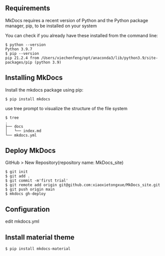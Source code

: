 ## Requirements
MkDocs requires a recent version of Python and the Python package manager, pip, to be installed on your system

You can check if you already have these installed from the command line:
```
$ python --version
Python 3.9.7
$ pip --version
pip 21.2.4 from /Users/xiechenfeng/opt/anaconda3/lib/python3.9/site-packages/pip (python 3.9)
```
## Installing MkDocs
Install the mkdocs package using pip:
```
$ pip install mkdocs
```
use tree prompt to visualize the structure of the file system 
``` 
$ tree
.
├── docs
│   └── index.md
└── mkdocs.yml

```
## Deploy MkDocs
GitHub > New Repository(repository name: MkDocs_site)
```
$ git init
$ git add .
$ git commit -m'first trial'
$ git remote add origin git@github.com:xiaoxietongxue/MkDocs_site.git
$ git push origin main
$ mkdocs gh-deploy
```

## Configuration 
edit mkdocs.yml

## Install material theme
```
$ pip install mkdocs-material
```